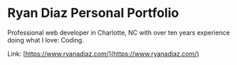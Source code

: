# Ryan Diaz Personal Portfolio
Professional web developer in Charlotte, NC with over ten years experience doing what I love: Coding.

Link: [https://www.ryanadiaz.com/](https://www.ryanadiaz.com/)
